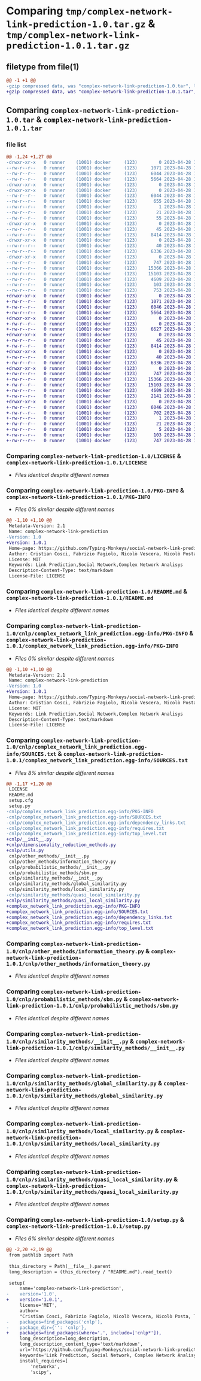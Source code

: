 # Comparing `tmp/complex-network-link-prediction-1.0.tar.gz` & `tmp/complex-network-link-prediction-1.0.1.tar.gz`

## filetype from file(1)

```diff
@@ -1 +1 @@
-gzip compressed data, was "complex-network-link-prediction-1.0.tar", last modified: Fri Apr 28 15:39:16 2023, max compression
+gzip compressed data, was "complex-network-link-prediction-1.0.1.tar", last modified: Fri Apr 28 19:55:19 2023, max compression
```

## Comparing `complex-network-link-prediction-1.0.tar` & `complex-network-link-prediction-1.0.1.tar`

### file list

```diff
@@ -1,24 +1,27 @@
-drwxr-xr-x   0 runner    (1001) docker     (123)        0 2023-04-28 15:39:16.993191 complex-network-link-prediction-1.0/
--rw-r--r--   0 runner    (1001) docker     (123)     1071 2023-04-28 15:39:15.000000 complex-network-link-prediction-1.0/LICENSE
--rw-r--r--   0 runner    (1001) docker     (123)     6044 2023-04-28 15:39:16.993191 complex-network-link-prediction-1.0/PKG-INFO
--rw-r--r--   0 runner    (1001) docker     (123)     5664 2023-04-28 15:39:15.000000 complex-network-link-prediction-1.0/README.md
-drwxr-xr-x   0 runner    (1001) docker     (123)        0 2023-04-28 15:39:16.989191 complex-network-link-prediction-1.0/cnlp/
-drwxr-xr-x   0 runner    (1001) docker     (123)        0 2023-04-28 15:39:16.989191 complex-network-link-prediction-1.0/cnlp/complex_network_link_prediction.egg-info/
--rw-r--r--   0 runner    (1001) docker     (123)     6044 2023-04-28 15:39:16.000000 complex-network-link-prediction-1.0/cnlp/complex_network_link_prediction.egg-info/PKG-INFO
--rw-r--r--   0 runner    (1001) docker     (123)      655 2023-04-28 15:39:16.000000 complex-network-link-prediction-1.0/cnlp/complex_network_link_prediction.egg-info/SOURCES.txt
--rw-r--r--   0 runner    (1001) docker     (123)        1 2023-04-28 15:39:16.000000 complex-network-link-prediction-1.0/cnlp/complex_network_link_prediction.egg-info/dependency_links.txt
--rw-r--r--   0 runner    (1001) docker     (123)       21 2023-04-28 15:39:16.000000 complex-network-link-prediction-1.0/cnlp/complex_network_link_prediction.egg-info/requires.txt
--rw-r--r--   0 runner    (1001) docker     (123)       55 2023-04-28 15:39:16.000000 complex-network-link-prediction-1.0/cnlp/complex_network_link_prediction.egg-info/top_level.txt
-drwxr-xr-x   0 runner    (1001) docker     (123)        0 2023-04-28 15:39:16.993191 complex-network-link-prediction-1.0/cnlp/other_methods/
--rw-r--r--   0 runner    (1001) docker     (123)       45 2023-04-28 15:39:15.000000 complex-network-link-prediction-1.0/cnlp/other_methods/__init__.py
--rw-r--r--   0 runner    (1001) docker     (123)     8414 2023-04-28 15:39:15.000000 complex-network-link-prediction-1.0/cnlp/other_methods/information_theory.py
-drwxr-xr-x   0 runner    (1001) docker     (123)        0 2023-04-28 15:39:16.993191 complex-network-link-prediction-1.0/cnlp/probabilistic_methods/
--rw-r--r--   0 runner    (1001) docker     (123)       40 2023-04-28 15:39:15.000000 complex-network-link-prediction-1.0/cnlp/probabilistic_methods/__init__.py
--rw-r--r--   0 runner    (1001) docker     (123)     6336 2023-04-28 15:39:15.000000 complex-network-link-prediction-1.0/cnlp/probabilistic_methods/sbm.py
-drwxr-xr-x   0 runner    (1001) docker     (123)        0 2023-04-28 15:39:16.993191 complex-network-link-prediction-1.0/cnlp/similarity_methods/
--rw-r--r--   0 runner    (1001) docker     (123)      747 2023-04-28 15:39:15.000000 complex-network-link-prediction-1.0/cnlp/similarity_methods/__init__.py
--rw-r--r--   0 runner    (1001) docker     (123)    15366 2023-04-28 15:39:15.000000 complex-network-link-prediction-1.0/cnlp/similarity_methods/global_similarity.py
--rw-r--r--   0 runner    (1001) docker     (123)    15103 2023-04-28 15:39:15.000000 complex-network-link-prediction-1.0/cnlp/similarity_methods/local_similarity.py
--rw-r--r--   0 runner    (1001) docker     (123)     4609 2023-04-28 15:39:15.000000 complex-network-link-prediction-1.0/cnlp/similarity_methods/quasi_local_similarity.py
--rw-r--r--   0 runner    (1001) docker     (123)      103 2023-04-28 15:39:16.993191 complex-network-link-prediction-1.0/setup.cfg
--rw-r--r--   0 runner    (1001) docker     (123)      753 2023-04-28 15:39:15.000000 complex-network-link-prediction-1.0/setup.py
+drwxr-xr-x   0 runner    (1001) docker     (123)        0 2023-04-28 19:55:19.631379 complex-network-link-prediction-1.0.1/
+-rw-r--r--   0 runner    (1001) docker     (123)     1071 2023-04-28 19:55:18.000000 complex-network-link-prediction-1.0.1/LICENSE
+-rw-r--r--   0 runner    (1001) docker     (123)     6046 2023-04-28 19:55:19.631379 complex-network-link-prediction-1.0.1/PKG-INFO
+-rw-r--r--   0 runner    (1001) docker     (123)     5664 2023-04-28 19:55:18.000000 complex-network-link-prediction-1.0.1/README.md
+drwxr-xr-x   0 runner    (1001) docker     (123)        0 2023-04-28 19:55:19.631379 complex-network-link-prediction-1.0.1/cnlp/
+-rw-r--r--   0 runner    (1001) docker     (123)        0 2023-04-28 19:55:18.000000 complex-network-link-prediction-1.0.1/cnlp/__init__.py
+-rw-r--r--   0 runner    (1001) docker     (123)     6627 2023-04-28 19:55:18.000000 complex-network-link-prediction-1.0.1/cnlp/dimensionality_reduction_methods.py
+drwxr-xr-x   0 runner    (1001) docker     (123)        0 2023-04-28 19:55:19.631379 complex-network-link-prediction-1.0.1/cnlp/other_methods/
+-rw-r--r--   0 runner    (1001) docker     (123)       45 2023-04-28 19:55:18.000000 complex-network-link-prediction-1.0.1/cnlp/other_methods/__init__.py
+-rw-r--r--   0 runner    (1001) docker     (123)     8414 2023-04-28 19:55:18.000000 complex-network-link-prediction-1.0.1/cnlp/other_methods/information_theory.py
+drwxr-xr-x   0 runner    (1001) docker     (123)        0 2023-04-28 19:55:19.631379 complex-network-link-prediction-1.0.1/cnlp/probabilistic_methods/
+-rw-r--r--   0 runner    (1001) docker     (123)       40 2023-04-28 19:55:18.000000 complex-network-link-prediction-1.0.1/cnlp/probabilistic_methods/__init__.py
+-rw-r--r--   0 runner    (1001) docker     (123)     6336 2023-04-28 19:55:18.000000 complex-network-link-prediction-1.0.1/cnlp/probabilistic_methods/sbm.py
+drwxr-xr-x   0 runner    (1001) docker     (123)        0 2023-04-28 19:55:19.631379 complex-network-link-prediction-1.0.1/cnlp/similarity_methods/
+-rw-r--r--   0 runner    (1001) docker     (123)      747 2023-04-28 19:55:18.000000 complex-network-link-prediction-1.0.1/cnlp/similarity_methods/__init__.py
+-rw-r--r--   0 runner    (1001) docker     (123)    15366 2023-04-28 19:55:18.000000 complex-network-link-prediction-1.0.1/cnlp/similarity_methods/global_similarity.py
+-rw-r--r--   0 runner    (1001) docker     (123)    15103 2023-04-28 19:55:18.000000 complex-network-link-prediction-1.0.1/cnlp/similarity_methods/local_similarity.py
+-rw-r--r--   0 runner    (1001) docker     (123)     4609 2023-04-28 19:55:18.000000 complex-network-link-prediction-1.0.1/cnlp/similarity_methods/quasi_local_similarity.py
+-rw-r--r--   0 runner    (1001) docker     (123)     2141 2023-04-28 19:55:18.000000 complex-network-link-prediction-1.0.1/cnlp/utils.py
+drwxr-xr-x   0 runner    (1001) docker     (123)        0 2023-04-28 19:55:19.631379 complex-network-link-prediction-1.0.1/complex_network_link_prediction.egg-info/
+-rw-r--r--   0 runner    (1001) docker     (123)     6046 2023-04-28 19:55:19.000000 complex-network-link-prediction-1.0.1/complex_network_link_prediction.egg-info/PKG-INFO
+-rw-r--r--   0 runner    (1001) docker     (123)      702 2023-04-28 19:55:19.000000 complex-network-link-prediction-1.0.1/complex_network_link_prediction.egg-info/SOURCES.txt
+-rw-r--r--   0 runner    (1001) docker     (123)        1 2023-04-28 19:55:19.000000 complex-network-link-prediction-1.0.1/complex_network_link_prediction.egg-info/dependency_links.txt
+-rw-r--r--   0 runner    (1001) docker     (123)       21 2023-04-28 19:55:19.000000 complex-network-link-prediction-1.0.1/complex_network_link_prediction.egg-info/requires.txt
+-rw-r--r--   0 runner    (1001) docker     (123)        5 2023-04-28 19:55:19.000000 complex-network-link-prediction-1.0.1/complex_network_link_prediction.egg-info/top_level.txt
+-rw-r--r--   0 runner    (1001) docker     (123)      103 2023-04-28 19:55:19.631379 complex-network-link-prediction-1.0.1/setup.cfg
+-rw-r--r--   0 runner    (1001) docker     (123)      747 2023-04-28 19:55:18.000000 complex-network-link-prediction-1.0.1/setup.py
```

### Comparing `complex-network-link-prediction-1.0/LICENSE` & `complex-network-link-prediction-1.0.1/LICENSE`

 * *Files identical despite different names*

### Comparing `complex-network-link-prediction-1.0/PKG-INFO` & `complex-network-link-prediction-1.0.1/PKG-INFO`

 * *Files 0% similar despite different names*

```diff
@@ -1,10 +1,10 @@
 Metadata-Version: 2.1
 Name: complex-network-link-prediction
-Version: 1.0
+Version: 1.0.1
 Home-page: https://github.com/Typing-Monkeys/social-network-link-prediction
 Author: Cristian Cosci, Fabrizio Fagiolo, Nicolò Vescera, Nicolò Posta, Tommaso Romani
 License: MIT
 Keywords: Link Prediction,Social Network,Complex Network Analisys
 Description-Content-Type: text/markdown
 License-File: LICENSE
```

### Comparing `complex-network-link-prediction-1.0/README.md` & `complex-network-link-prediction-1.0.1/README.md`

 * *Files identical despite different names*

### Comparing `complex-network-link-prediction-1.0/cnlp/complex_network_link_prediction.egg-info/PKG-INFO` & `complex-network-link-prediction-1.0.1/complex_network_link_prediction.egg-info/PKG-INFO`

 * *Files 0% similar despite different names*

```diff
@@ -1,10 +1,10 @@
 Metadata-Version: 2.1
 Name: complex-network-link-prediction
-Version: 1.0
+Version: 1.0.1
 Home-page: https://github.com/Typing-Monkeys/social-network-link-prediction
 Author: Cristian Cosci, Fabrizio Fagiolo, Nicolò Vescera, Nicolò Posta, Tommaso Romani
 License: MIT
 Keywords: Link Prediction,Social Network,Complex Network Analisys
 Description-Content-Type: text/markdown
 License-File: LICENSE
```

### Comparing `complex-network-link-prediction-1.0/cnlp/complex_network_link_prediction.egg-info/SOURCES.txt` & `complex-network-link-prediction-1.0.1/complex_network_link_prediction.egg-info/SOURCES.txt`

 * *Files 8% similar despite different names*

```diff
@@ -1,17 +1,20 @@
 LICENSE
 README.md
 setup.cfg
 setup.py
-cnlp/complex_network_link_prediction.egg-info/PKG-INFO
-cnlp/complex_network_link_prediction.egg-info/SOURCES.txt
-cnlp/complex_network_link_prediction.egg-info/dependency_links.txt
-cnlp/complex_network_link_prediction.egg-info/requires.txt
-cnlp/complex_network_link_prediction.egg-info/top_level.txt
+cnlp/__init__.py
+cnlp/dimensionality_reduction_methods.py
+cnlp/utils.py
 cnlp/other_methods/__init__.py
 cnlp/other_methods/information_theory.py
 cnlp/probabilistic_methods/__init__.py
 cnlp/probabilistic_methods/sbm.py
 cnlp/similarity_methods/__init__.py
 cnlp/similarity_methods/global_similarity.py
 cnlp/similarity_methods/local_similarity.py
-cnlp/similarity_methods/quasi_local_similarity.py
+cnlp/similarity_methods/quasi_local_similarity.py
+complex_network_link_prediction.egg-info/PKG-INFO
+complex_network_link_prediction.egg-info/SOURCES.txt
+complex_network_link_prediction.egg-info/dependency_links.txt
+complex_network_link_prediction.egg-info/requires.txt
+complex_network_link_prediction.egg-info/top_level.txt
```

### Comparing `complex-network-link-prediction-1.0/cnlp/other_methods/information_theory.py` & `complex-network-link-prediction-1.0.1/cnlp/other_methods/information_theory.py`

 * *Files identical despite different names*

### Comparing `complex-network-link-prediction-1.0/cnlp/probabilistic_methods/sbm.py` & `complex-network-link-prediction-1.0.1/cnlp/probabilistic_methods/sbm.py`

 * *Files identical despite different names*

### Comparing `complex-network-link-prediction-1.0/cnlp/similarity_methods/__init__.py` & `complex-network-link-prediction-1.0.1/cnlp/similarity_methods/__init__.py`

 * *Files identical despite different names*

### Comparing `complex-network-link-prediction-1.0/cnlp/similarity_methods/global_similarity.py` & `complex-network-link-prediction-1.0.1/cnlp/similarity_methods/global_similarity.py`

 * *Files identical despite different names*

### Comparing `complex-network-link-prediction-1.0/cnlp/similarity_methods/local_similarity.py` & `complex-network-link-prediction-1.0.1/cnlp/similarity_methods/local_similarity.py`

 * *Files identical despite different names*

### Comparing `complex-network-link-prediction-1.0/cnlp/similarity_methods/quasi_local_similarity.py` & `complex-network-link-prediction-1.0.1/cnlp/similarity_methods/quasi_local_similarity.py`

 * *Files identical despite different names*

### Comparing `complex-network-link-prediction-1.0/setup.py` & `complex-network-link-prediction-1.0.1/setup.py`

 * *Files 6% similar despite different names*

```diff
@@ -2,20 +2,19 @@
 from pathlib import Path
 
 this_directory = Path(__file__).parent
 long_description = (this_directory / "README.md").read_text()
 
 setup(
     name='complex-network-link-prediction',
-    version='1.0',
+    version='1.0.1',
     license='MIT',
     author=
     "Cristian Cosci, Fabrizio Fagiolo, Nicolò Vescera, Nicolò Posta, Tommaso Romani",
-    packages=find_packages('cnlp'),
-    package_dir={'': 'cnlp'},
+    packages=find_packages(where='.', include=['cnlp*']),
     long_description=long_description,
     long_description_content_type='text/markdown',
     url='https://github.com/Typing-Monkeys/social-network-link-prediction',
     keywords='Link Prediction, Social Network, Complex Network Analisys',
     install_requires=[
         'networkx',
         'scipy',
```

